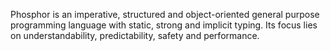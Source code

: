 Phosphor is an imperative, structured and object-oriented general purpose programming language with static, strong and implicit typing. Its focus lies on
understandability, predictability, safety and performance.
